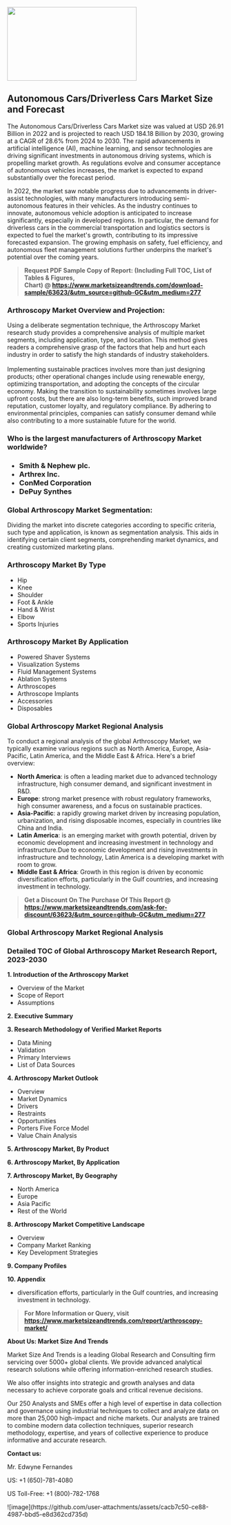 <p><img class="alignnone size-medium wp-image-20088" src="https://ffe5etoiles.com/wp-content/uploads/2024/12/MST1-300x171.png" alt="" width="300" height="171" /></p><h2>Autonomous Cars/Driverless Cars Market Size and Forecast</h2><p>The Autonomous Cars/Driverless Cars Market size was valued at USD 26.91 Billion in 2022 and is projected to reach USD 184.18 Billion by 2030, growing at a CAGR of 28.6% from 2024 to 2030. The rapid advancements in artificial intelligence (AI), machine learning, and sensor technologies are driving significant investments in autonomous driving systems, which is propelling market growth. As regulations evolve and consumer acceptance of autonomous vehicles increases, the market is expected to expand substantially over the forecast period.</p><p>In 2022, the market saw notable progress due to advancements in driver-assist technologies, with many manufacturers introducing semi-autonomous features in their vehicles. As the industry continues to innovate, autonomous vehicle adoption is anticipated to increase significantly, especially in developed regions. In particular, the demand for driverless cars in the commercial transportation and logistics sectors is expected to fuel the market's growth, contributing to its impressive forecasted expansion. The growing emphasis on safety, fuel efficiency, and autonomous fleet management solutions further underpins the market's potential over the coming years.</p></p><blockquote id="" class=""><strong>Request PDF Sample Copy of Report: (Including Full TOC, List of Tables &amp; Figures, Chart)&nbsp;@&nbsp;<strong><a href="https://www.marketsizeandtrends.com/download-sample/63623/&utm_source=github-GC&utm_medium=277" target="_blank">https://www.marketsizeandtrends.com/download-sample/63623/&utm_source=github-GC&utm_medium=277</a></strong></strong></blockquote><h3 id="" class="">Arthroscopy Market&nbsp;Overview and Projection:</h3><p id="" class="">Using a deliberate segmentation technique, the Arthroscopy Market research study provides a comprehensive analysis of multiple market segments, including application, type, and location. This method gives readers a comprehensive grasp of the factors that help and hurt each industry in order to satisfy the high standards of industry stakeholders. <br /> <br />Implementing sustainable practices involves more than just designing products; other operational changes include using renewable energy, optimizing transportation, and adopting the concepts of the circular economy. Making the transition to sustainability sometimes involves large upfront costs, but there are also long-term benefits, such improved brand reputation, customer loyalty, and regulatory compliance. By adhering to environmental principles, companies can satisfy consumer demand while also contributing to a more sustainable future for the world.</p><h3 id="" class="">Who is the largest manufacturers of&nbsp;Arthroscopy Market worldwide?</h3><h3 class=""><p><ul><li>Smith & Nephew plc. </li><li> Arthrex Inc. </li><li> ConMed Corporation </li><li> DePuy Synthes</li></ul></p></h3><h3 id="" class="">Global&nbsp;Arthroscopy Market Segmentation:</h3><p id="" class="">Dividing the market into discrete categories according to specific criteria, such type and application, is known as segmentation analysis. This aids in identifying certain client segments, comprehending market dynamics, and creating customized marketing plans.</p><h3 id="" class="">Arthroscopy Market&nbsp;By Type</h3><p><p><ul><li>Hip</li><li> Knee</li><li> Shoulder</li><li> Foot & Ankle</li><li> Hand & Wrist</li><li> Elbow</li><li> Sports Injuries</p></li></ul></p></p><h3 id="" class="">Arthroscopy Market&nbsp;By Application</h3><p class=""><p><ul><li>Powered Shaver Systems</li><li> Visualization Systems</li><li> Fluid Management Systems</li><li> Ablation Systems</li><li> Arthroscopes</li><li> Arthroscope Implants</li><li> Accessories</li><li> Disposables</li></ul></p></p><h3 id="" class="">Global Arthroscopy Market Regional Analysis</h3><p id="" class="">To conduct a regional analysis of the global Arthroscopy Market, we typically examine various regions such as North America, Europe, Asia-Pacific, Latin America, and the Middle East &amp; Africa. Here's a brief overview:</p><ul><li><strong>North America</strong>: is often a leading market due to advanced technology infrastructure, high consumer demand, and significant investment in R&amp;D.</li><li><strong>Europe</strong>: strong market presence with robust regulatory frameworks, high consumer awareness, and a focus on sustainable practices.</li><li><strong>Asia-Pacific</strong>: a rapidly growing market driven by increasing population, urbanization, and rising disposable incomes, especially in countries like China and India.</li><li><strong>Latin America</strong>: is an emerging market with growth potential, driven by economic development and increasing investment in technology and infrastructure.Due to economic development and rising investments in infrastructure and technology, Latin America is a developing market with room to grow.</li><li><strong>Middle East &amp; Africa</strong>: Growth in this region is driven by economic diversification efforts, particularly in the Gulf countries, and increasing investment in technology.</li></ul><blockquote id="" class=""><strong>Get a Discount On The Purchase Of This Report @ <strong><a href="https://www.marketsizeandtrends.com/ask-for-discount/63623/&utm_source=github-GC&utm_medium=277" target="_blank">https://www.marketsizeandtrends.com/ask-for-discount/63623/&utm_source=github-GC&utm_medium=277</a></strong></strong></blockquote><h3 id="" class="">Global Arthroscopy Market Regional Analysis</h3><h3 id="" class="">Detailed TOC of Global Arthroscopy Market Research Report, 2023-2030</h3><p id="" class=""><strong>1. Introduction of the Arthroscopy Market</strong></p><ul><li>Overview of the Market</li><li>Scope of Report</li><li>Assumptions</li></ul><p id="" class=""><strong>2. Executive Summary</strong></p><p id="" class=""><strong>3. Research Methodology of Verified Market Reports</strong></p><ul><li>Data Mining</li><li>Validation</li><li>Primary Interviews</li><li>List of Data Sources</li></ul><p id="" class=""><strong>4. Arthroscopy Market Outlook</strong></p><ul><li>Overview</li><li>Market Dynamics</li><li>Drivers</li><li>Restraints</li><li>Opportunities</li><li>Porters Five Force Model</li><li>Value Chain Analysis</li></ul><p id="" class=""><strong>5. Arthroscopy Market, By Product</strong></p><p id="" class=""><strong>6. Arthroscopy Market, By Application</strong></p><p id="" class=""><strong>7. Arthroscopy Market, By Geography</strong></p><ul><li>North America</li><li>Europe</li><li>Asia Pacific</li><li>Rest of the World</li></ul><p id="" class=""><strong>8. Arthroscopy Market Competitive Landscape</strong></p><ul><li>Overview</li><li>Company Market Ranking</li><li>Key Development Strategies</li></ul><p id="" class=""><strong>9. Company Profiles</strong></p><p id="" class=""><strong>10. Appendix</strong></p><ul><li>diversification efforts, particularly in the Gulf countries, and increasing investment in technology.</li></ul><blockquote id="" class=""><strong>For More Information or Query, visit <strong><strong><a href="https://www.marketsizeandtrends.com/report/arthroscopy-market/" target="_blank">https://www.marketsizeandtrends.com/report/arthroscopy-market/</a></strong></strong></strong></blockquote><p id="" class=""><strong>About Us: Market Size And Trends</strong></p><p id="" class="">Market Size And Trends is a leading Global Research and Consulting firm servicing over 5000+ global clients. We provide advanced analytical research solutions while offering information-enriched research studies.</p><p id="" class="">We also offer insights into strategic and growth analyses and data necessary to achieve corporate goals and critical revenue decisions.</p><p id="" class="">Our 250 Analysts and SMEs offer a high level of expertise in data collection and governance using industrial techniques to collect and analyze data on more than 25,000 high-impact and niche markets. Our analysts are trained to combine modern data collection techniques, superior research methodology, expertise, and years of collective experience to produce informative and accurate research.</p><p id="" class=""><strong>Contact us:</strong></p><p id="" class="">Mr. Edwyne Fernandes</p><p id="" class="">US: +1 (650)-781-4080</p><p id="" class="">US Toll-Free: +1 (800)-782-1768</p>
![image](https://github.com/user-attachments/assets/cacb7c50-ce88-4987-bbd5-e8d362cd735d)
